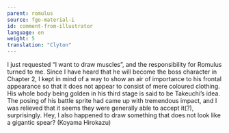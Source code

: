 ```yaml
---
parent: romulus
source: fgo-material-i
id: comment-from-illustrator
language: en
weight: 5
translation: "Clyton"
---
```


I just requested “I want to draw muscles”, and the responsibility for Romulus turned to me. Since I have heard that he will become the boss character in Chapter 2, I kept in mind of a way to show an air of importance to his frontal appearance so that it does not appear to consist of mere coloured clothing. His whole body being golden in his third stage is said to be Takeuchi’s idea. The posing of his battle sprite had came up with tremendous impact, and I was relieved that it seems they were generally able to accept it(?), surprisingly. Hey, I also happened to draw something that does not look like a gigantic spear? (Koyama Hirokazu)
